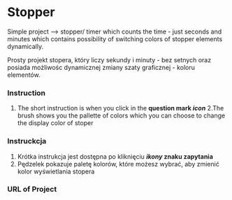 # Stopper
Simple project --> stopper/ timer which counts the time - just seconds and minutes which contains possibility of switching colors of stopper elements dynamically.

Prosty projekt stopera, który liczy sekundy i minuty - bez setnych oraz posiada możliwośc dynamicznej zmiany szaty graficznej - koloru elementów.

### Instruction
1. The short instruction is when you click in the **question mark _icon_**
2.The brush shows you the pallette of colors which you can choose to change the display color of stoper

### Instruckcja

1. Krótka instrukcja jest dostępna po kliknięciu **_ikony_ znaku zapytania**
2. Pędzelek pokazuje paletę kolorów, które możesz wybrać, aby zmienić kolor wyświetlania stopera


### URL of Project

